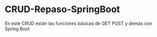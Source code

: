 # CRUD-Repaso-SpringBoot
En este CRUD están las funciones básicas de GET POST y demás con Spring Boot
